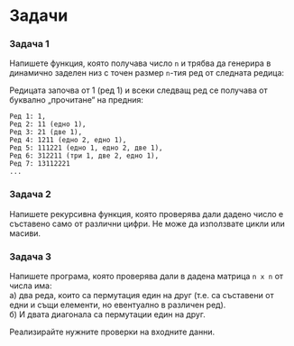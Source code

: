 # Задачи
### Задача 1
Напишете функция, която получава число `n` и трябва да генерира в динамично заделен низ с точен размер `n`-тия ред от следната редица:      

Редицата започва от 1 (ред 1) и всеки следващ ред се получава от буквално „прочитане“ на 
предния:
```
Ред 1: 1,       
Ред 2: 11 (едно 1),     
Ред 3: 21 (две 1),      
Ред 4: 1211 (едно 2, едно 1),       
Ред 5: 111221 (едно 1, едно 2, две 1),      
Ред 6: 312211 (три 1, две 2, едно 1),       
Ред 7: 13112221     
...
```
### Задача 2
Напишете рекурсивна функция, която проверява дали дадено число е съставено само от различни цифри. Не може да използвате цикли или масиви.

### Задача 3
Напишете програма, която проверява дали в дадена матрица `n x n` от числа има:  
    а) два реда, които са пермутация един на друг (т.е. са съставени от едни и същи елементи, 
но евентуално в различен ред).  
    б) И двата диагонала са пермутации един на  друг.       

Реализирайте нужните проверки на входните данни.
